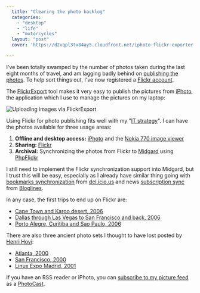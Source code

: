 ```yaml
---
  title: "Clearing the photo backlog"
  categories: 
    - "desktop"
    - "life"
    - "motorcycles"
  layout: "post"
  cover: 'https://d2vqpl3tx84ay5.cloudfront.net/iphoto-flickr-exporter.jpg'

---
```

I've been totally swamped by the number of photos taken during the last eight months of travel, and am lagging badly behind on [publishing the photos][1]. To help sort things out, I've now registered a [Flickr account][2].

The [FlickrExport][3] tool makes it very easy to publish the pictures from [iPhoto][4], the application which I use to manage the pictures on my laptop:

![Uploading images via FlickrExport](https://d2vqpl3tx84ay5.cloudfront.net/iphoto-flickr-exporter.jpg)

Using Flickr for photo publishing fits well with my "[IT strategy][5]". I can have the photos available for three usage areas:

1. __Offline and desktop access:__ [iPhoto][8] and the [Nokia 770 image viewer][20]
2. __Sharing:__ [Flickr][2]
3. __Archival:__ Synchronizing the photos from Flickr to [Midgard][6] using [PhpFlickr][7]

I still need to implement the Flickr synchronization support into Midgard, but I trust this will be easy, especially as I already have similar thing going with [bookmarks synchronization][11] from [del.icio.us][9] and news [subscription sync][5] from [Bloglines][10].

In any case, the first trips to end up on Flickr are:

- [Cape Town and Karoo desert, 2006][12]
- [Dallas through Las Vegas to San Francisco and back, 2006][21]
- [Porto Alegre, Curitiba and Sao Paulo, 2006][19]

There are also three ancient photo sets I thought to have lost posted by [Henri Hovi][16]:

- [Atlanta, 2000][15]
- [San Francisco, 2000][13]
- [Linux Expo Madrid, 2001][14]

If you have an RSS reader or iPhoto, you can [subscribe to my picture feed][17] as a [PhotoCast][18].

[1]: http://bergie.iki.fi/gallery/
[2]: http://www.flickr.com/photos/bergie/
[3]: http://connectedflow.com/flickrexport/
[4]: http://bergie.iki.fi/blog/iphoto--photocasting-and-standards/
[5]: http://bergie.iki.fi/blog/getting-my-morning-news/
[6]: http://www.midgard-project.org/
[7]: http://www.phpflickr.com/
[8]: http://www.apple.com/ilife/iphoto/
[9]: http://del.icio.us/bergie
[10]: http://www.bloglines.com/
[11]: http://www.nemein.com/people/juhana/diary/bookmarks.html
[12]: http://www.flickr.com/photos/bergie/sets/72157594144835484/
[13]: http://www.flickr.com/photos/henrihovi/sets/72057594141362488/
[14]: http://www.flickr.com/photos/henrihovi/sets/72057594141132532/
[15]: http://www.flickr.com/photos/henrihovi/sets/72057594141356197/
[16]: http://www.flickr.com/people/henrihovi/
[17]: http://www.flickr.com/services/feeds/photos_public.gne?id=15087210@N00&format=rss_200
[18]: http://en.wikipedia.org/wiki/Photocast
[19]: http://www.flickr.com/photos/bergie/sets/72157594144913040/
[20]: http://www.internettablettalk.com/forums/showthread.php?p=14389#post14389
[21]: http://www.flickr.com/photos/bergie/sets/72157594145039266/
